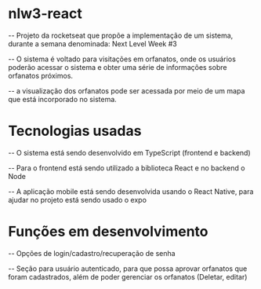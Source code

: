# nlw3-react

<p>-- Projeto da rocketseat que propõe a implementação de um sistema, durante a semana denominada: Next Level Week #3</p>
<p>-- O sistema é voltado para visitações em orfanatos, onde os usuários poderão acessar o sistema e obter uma série de informações sobre orfanatos próximos.</p>
<p>-- a visualização dos orfanatos pode ser acessada por meio de um mapa que está incorporado no sistema.</p>

# Tecnologias usadas

<p>-- O sistema está sendo desenvolvido em TypeScript (frontend e backend)</p>
<p>-- Para o frontend está sendo utilizado a biblioteca React e no backend o Node</p>
<p>-- A aplicação mobile está sendo desenvolvida usando o React Native, para ajudar no projeto está sendo usado o expo</p>

# Funções em desenvolvimento

<p>-- Opções de login/cadastro/recuperação de senha</p>
<p>-- Seção para usuário autenticado, para que possa aprovar orfanatos que foram cadastrados, além de poder gerenciar os orfanatos (Deletar, editar)</p>

